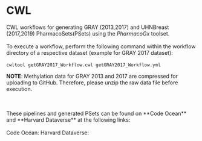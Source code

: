 # CWL 

CWL workflows for generating GRAY (2013,2017) and UHNBreast (2017,2019) PharmacoSets(PSets) using the *PharmacoGx* toolset.
<br/>
<br/>
To execute a workflow, perform the following command within the workflow directory of a respective dataset (example for GRAY 2017 dataset):
<br/>
<br/>
`cwltool getGRAY2017_Workflow.cwl getGRAY2017_Workflow.yml`


**NOTE**: Methylation data for GRAY 2013 and 2017 are compressed for uploading to GitHub. Therefore, please unzip the raw data file before execution.

<br/>
<br/>
These pipelines and generated PSets can be found on **Code Ocean** and **Harvard Dataverse** at the following links:
<br/>
<br/>
Code Ocean:
Harvard Dataverse:
